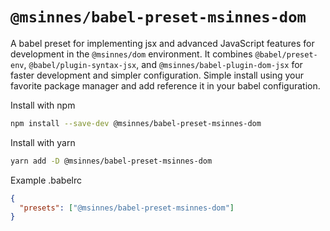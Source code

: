 # `@msinnes/babel-preset-msinnes-dom`

A babel preset for implementing jsx and advanced JavaScript features for development in the `@msinnes/dom` environment. It combines `@babel/preset-env`, `@babel/plugin-syntax-jsx`, and `@msinnes/babel-plugin-dom-jsx` for faster development and simpler configuration. Simple install using your favorite package manager and add reference it in your babel configuration.

Install with npm

```bash
npm install --save-dev @msinnes/babel-preset-msinnes-dom
```

Install with yarn

```bash
yarn add -D @msinnes/babel-preset-msinnes-dom
```

Example .babelrc

```json
{
  "presets": ["@msinnes/babel-preset-msinnes-dom"]
}
```
